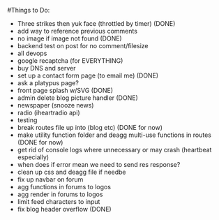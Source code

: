
#Things to Do: 

- Three strikes then yuk face (throttled by timer) (DONE)
- add way to reference previous comments
- no image if image not found (DONE)
- backend test on post for no comment/filesize 
- all devops
- google recaptcha (for EVERYTHING)
- buy DNS and server
- set up a contact form page (to email me) (DONE)
- ask a platypus page?
- front page splash w/SVG (DONE)
- admin delete blog picture handler (DONE)
- newspaper (snooze news)
- radio (iheartradio api)
- testing
- break routes file up into (blog etc) (DONE for now)
- make utility function folder and deagg multi-use functions in routes (DONE for now)
- get rid of console logs where unnecessary or may crash (heartbeat especially)
- when does if error mean we need to send res response?
- clean up css and deagg file if needbe
- fix up navbar on forum 
- agg functions in forums to logos
- agg render in forums to logos
- limit feed characters to input
- fix blog header overflow (DONE)